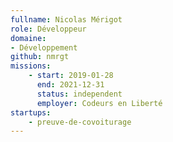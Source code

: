 ```yaml
---
fullname: Nicolas Mérigot
role: Développeur
domaine:
- Développement
github: nmrgt
missions:
    - start: 2019-01-28
      end: 2021-12-31
      status: independent
      employer: Codeurs en Liberté
startups:
    - preuve-de-covoiturage
---
```

